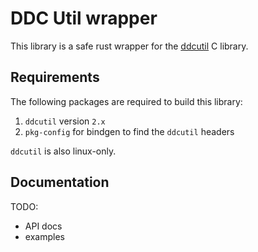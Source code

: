 
DDC Util wrapper
================
This library is a safe rust wrapper for the [ddcutil](https://www.ddcutil.com/) C library.

Requirements
------------
The following packages are required to build this library:
1. `ddcutil` version `2.x`
2. `pkg-config` for bindgen to find the `ddcutil` headers

`ddcutil` is also linux-only.

Documentation
-------------

TODO:
 - API docs
 - examples
